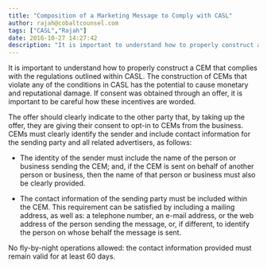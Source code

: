 ```yaml
---
title: "Composition of a Marketing Message to Comply with CASL"
author: rajah@cobaltcounsel.com
tags: ["CASL","Rajah"]
date: 2016-10-27 14:27:42
description: "It is important to understand how to properly construct a CEM that complies with the regulations outlined within CASL. This article outlines what needs to be included in the CEM."
---
```


It is important to understand how to properly construct a CEM that complies with the regulations outlined within CASL. The construction of CEMs that violate any of the conditions in CASL has the potential to cause monetary and reputational damage. If consent was obtained through an offer, it is important to be careful how these incentives are worded.

The offer should clearly indicate to the other party that, by taking up the offer, they are giving their consent to opt-in to CEMs from the business. CEMs must clearly identify the sender and include contact information for the sending party and all related advertisers, as follows:
 
-  The identity of the sender must include the name of the person or business sending the CEM; and, if the CEM is sent on behalf of another person or business, then the name of that person or business must also be clearly provided.

- The contact information of the sending party must be included within the CEM. This requirement can be satisfied by including a mailing address, as well as: a telephone number, an e-mail address, or the web address of the person sending the message, or, if different, to identify the person on whose behalf the message is sent.

No fly-by-night operations allowed: the contact information provided must remain valid for at least 60 days.
